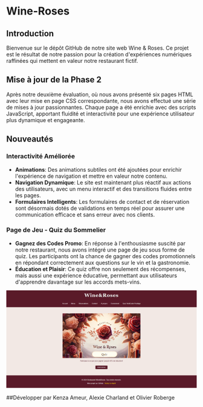 # Wine-Roses


## Introduction
Bienvenue sur le dépôt GitHub de notre site web Wine & Roses. Ce projet est le résultat de notre passion pour la création d'expériences numériques raffinées qui mettent en valeur notre restaurant fictif.

## Mise à jour de la Phase 2
Après notre deuxième évaluation, où nous avons présenté six pages HTML avec leur mise en page CSS correspondante, nous avons effectué une série de mises à jour passionnantes. Chaque page a été enrichie avec des scripts JavaScript, apportant fluidité et interactivité pour une expérience utilisateur plus dynamique et engageante.

## Nouveautés

### Interactivité Améliorée
- **Animations**: Des animations subtiles ont été ajoutées pour enrichir l'expérience de navigation et mettre en valeur notre contenu.
- **Navigation Dynamique**: Le site est maintenant plus réactif aux actions des utilisateurs, avec un menu interactif et des transitions fluides entre les pages.
- **Formulaires Intelligents**: Les formulaires de contact et de réservation sont désormais dotés de validations en temps réel pour assurer une communication efficace et sans erreur avec nos clients.

### Page de Jeu - Quiz du Sommelier
- **Gagnez des Codes Promo**: En réponse à l'enthousiasme suscité par notre restaurant, nous avons intégré une page de jeu sous forme de quiz. Les participants ont la chance de gagner des codes promotionnels en répondant correctement aux questions sur le vin et la gastronomie.
- **Éducation et Plaisir**: Ce quiz offre non seulement des récompenses, mais aussi une expérience éducative, permettant aux utilisateurs d'apprendre davantage sur les accords mets-vins.




![Jeu Quiz](/pics/quiz.png "Jeu Quiz Wine & Roses")

##Développer par  Kenza Ameur, Alexie Charland et Olivier Roberge
